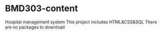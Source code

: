 # BMD303-content
Hospital management system
This project includes HTML&CSS&SQL 
There are no packages to download
